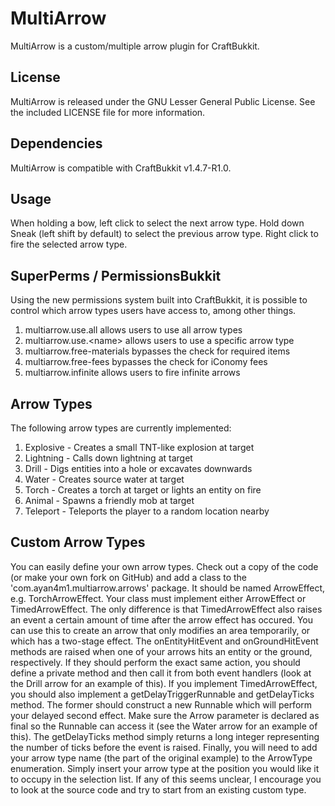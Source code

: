 MultiArrow
==========

MultiArrow is a custom/multiple arrow plugin for CraftBukkit.

## License

MultiArrow is released under the GNU Lesser General Public
License. See the included LICENSE file for more information.

## Dependencies

MultiArrow is compatible with CraftBukkit v1.4.7-R1.0.

## Usage

When holding a bow, left click to select the next arrow type.
Hold down Sneak (left shift by default) to select the previous
arrow type. Right click to fire the selected arrow type.

## SuperPerms / PermissionsBukkit

Using the new permissions system built into CraftBukkit, it is
possible to control which arrow types users have access to, among
other things.

1. multiarrow.use.all allows users to use all arrow types
2. multiarrow.use.\<name\> allows users to use a specific arrow type
3. multiarrow.free-materials bypasses the check for required items
4. multiarrow.free-fees bypasses the check for iConomy fees
5. multiarrow.infinite allows users to fire infinite arrows


## Arrow Types

The following arrow types are currently implemented:

1. Explosive - Creates a small TNT-like explosion at target
2. Lightning - Calls down lightning at target
3. Drill - Digs entities into a hole or excavates downwards
4. Water - Creates source water at target
5. Torch - Creates a torch at target or lights an entity on fire
6. Animal - Spawns a friendly mob at target
7. Teleport - Teleports the player to a random location nearby

## Custom Arrow Types

You can easily define your own arrow types. Check out a copy of the code (or make your own fork on GitHub) and add a class to the 'com.ayan4m1.multiarrow.arrows' package. It should be named <name>ArrowEffect, e.g. TorchArrowEffect.
Your class must implement either ArrowEffect or TimedArrowEffect. The only difference is that TimedArrowEffect also raises an event a certain amount of time after the arrow effect has occured. You can use this to create an arrow that only modifies an area temporarily, or which has a two-stage effect.
The onEntityHitEvent and onGroundHitEvent methods are raised when one of your arrows hits an entity or the ground, respectively. If they should perform the exact same action, you should define a private method and then call it from both event handlers (look at the Drill arrow for an example of this).
If you implement TimedArrowEffect, you should also implement a getDelayTriggerRunnable and getDelayTicks method. The former should construct a new Runnable which will perform your delayed second effect. Make sure the Arrow parameter is declared as final so the Runnable can access it (see the Water arrow for an example of this). The getDelayTicks method simply returns a long integer representing the number of ticks before the event is raised.
Finally, you will need to add your arrow type name (the <name> part of the original example) to the ArrowType enumeration. Simply insert your arrow type at the position you would like it to occupy in the selection list.
If any of this seems unclear, I encourage you to look at the source code and try to start from an existing custom type.
